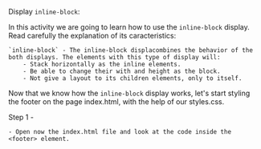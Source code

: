 Display `inline-block`:

In this activity we are going to learn how to use the `inline-block` display. Read carefully the explanation of its caracteristics:

    `inline-block` - The inline-block displacombines the behavior of the both displays. The elements with this type of display will:
        - Stack horizontally as the inline elements.
        - Be able to change their with and height as the block.
        - Not give a layout to its children elements, only to itself.

Now that we know how the `inline-block` display works, let's start styling the footer on the page index.html, with the help of our styles.css.

Step 1 -

    - Open now the index.html file and look at the code inside the <footer> element.
